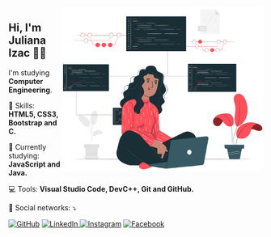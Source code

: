 <img src="./images/icon-woman.jpg" width="400px" align="right" alt="icon-woman">

<h2 align="left">Hi, I'm Juliana Izac 👋🏽</h1>
<p align=left>I'm studying <strong>Computer Engineering</strong>.</p>
<p align="left">🚀 Skills: <strong>HTML5, CSS3, Bootstrap and C.</strong></p>
<p align="left">🌈 Currently studying: <strong>JavaScript and Java.</strong></p>
<p align="left">💻 Tools: <strong>Visual Studio Code, DevC++, Git and GitHub.</strong></p>
<p align="left">💌 Social networks: ⤵️</p>

<p align="left">
  <a href="https://github.com/julianaizac"><img src="https://img.shields.io/badge/-GitHub-000?style=flat-square&logo=Github&logoColor=white&link" alt="GitHub"></a>
  <a href="https://www.linkedin.com/in/julianaizac"><img src="https://img.shields.io/badge/LinkedIn-%230077B5.svg?&style=flat-square&logo=linkedin&logoColor=white" alt="LinkedIn">
  </a>
  <a href="https://www.instagram.com/juizac"><img src="https://img.shields.io/badge/Instagram-%23E4405F.svg?&style=flat-square&logo=instagram&logoColor=white" alt="Instagram"></a>
  <a href="https://www.facebook.com/julianaizac"><img src="https://img.shields.io/badge/Facebook-%231877F2.svg?&style=flat-square&logo=facebook&logoColor=white" alt="Facebook">
  </a>
</p>
